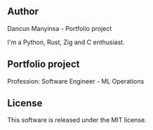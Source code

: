 ## Author
Dancun Manyinsa - Portfolio project 

I'm a Python, Rust, Zig and C enthusiast. 

## Portfolio project 
Profession: Software Engineer - ML Operations

## License
This software is released under the MIT license.
